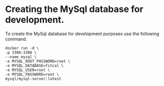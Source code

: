 # Creating the MySql database for development.

To create the MySql database for development purposes use the following command.

 ```
 docker run -d \
 -p 3306:3306 \
 --name mysql \
 -e MYSQL_ROOT_PASSWORD=root \
 -e MYSQL_DATABASE=fitcal \
 -e MYSQL_USER=root \
 -e MYSQL_PASSWORD=root \
 mysql/mysql-server:latest
 ```